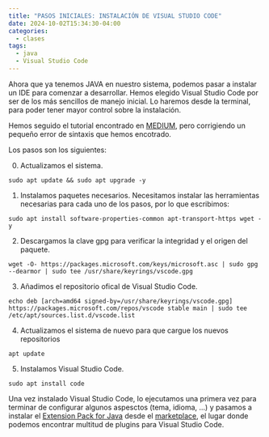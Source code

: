 ```yaml
---
title: "PASOS INICIALES: INSTALACIÓN DE VISUAL STUDIO CODE"
date: 2024-10-02T15:34:30-04:00
categories:
  - clases
tags:
  - java
  - Visual Studio Code
---
```


Ahora que ya tenemos JAVA en nuestro sistema, podemos pasar a instalar un IDE para comenzar a desarrollar. Hemos elegido Visual Studio Code por ser de los más sencillos de manejo inicial. Lo haremos desde la terminal, para poder tener mayor control sobre la instalación.

Hemos seguido el tutorial encontrado en [MEDIUM](https://medium.com/@GRajeevan/how-to-install-visual-studio-code-on-ubuntu-22-04-bfc87b52cc40), pero corrigiendo un pequeño error de sintaxis que hemos encotrado.

Los pasos son los siguientes:

0. Actualizamos el sistema.
  ```
  sudo apt update && sudo apt upgrade -y
  ```
1. Instalamos paquetes necesarios.
  Necesitamos instalar las herramientas necesarias para cada uno de los pasos, por lo que escribimos:
  ```
  sudo apt install software-properties-common apt-transport-https wget -y
  ```
2.  Descargamos la clave gpg para verificar la integridad y el origen del paquete. 
  ```
  wget -O- https://packages.microsoft.com/keys/microsoft.asc | sudo gpg --dearmor | sudo tee /usr/share/keyrings/vscode.gpg
  ```
3. Añadimos el repositorio ofical de Visual Studio Code.
  ```
  echo deb [arch=amd64 signed-by=/usr/share/keyrings/vscode.gpg] https://packages.microsoft.com/repos/vscode stable main | sudo tee /etc/apt/sources.list.d/vscode.list 
  ```
4. Actualizamos el sistema de nuevo para que cargue los nuevos repositorios
  ```
  apt update
  ```

5. Instalamos Visual Studio Code.
  ```
  sudo apt install code
  ```  
 
Una vez instalado Visual Studio Code, lo ejecutamos una primera vez para terminar de configurar algunos aspesctos (tema, idioma, ...) y pasamos a instalar el [Extension Pack for Java](https://marketplace.visualstudio.com/items?itemName=vscjava.vscode-java-pack) desde el [marketplace](https://marketplace.visualstudio.com/), el lugar donde podemos encontrar multitud de plugins para Visual Studio Code.

